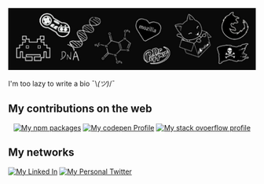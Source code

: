 <img src="banner.jpg?raw=true" alt="banner"/>

I'm too lazy to write a bio ¯\\_(ツ)_/¯

## My contributions on the web

<div align="center">
  
[![My npm packages](https://img.shields.io/badge/npm-CB3837?style=for-the-badge&logo=npm&logoColor=white)](https://www.npmjs.com/~quentin_lamamy)
[![My codepen Profile](https://img.shields.io/badge/codepen-000000?style=for-the-badge&logo=codepen&logoColor=white)](https://codepen.io/quentin_lamamy)
[![My stack ovoerflow profile](https://img.shields.io/badge/Stack%20Overflow-F58025?style=for-the-badge&logo=stackoverflow&logoColor=white)](https://stackoverflow.com/users/7177724/quentin-lamamy)

</div>

## My networks

[![My Linked In](https://img.shields.io/badge/linked%20ln-0A66C2?style=for-the-badge&logo=linkedin&logoColor=white)](https://www.linkedin.com/in/quentin-lamamy/)
[![My Personal Twitter](https://img.shields.io/badge/Personal%20Twitter-1D9BF0?style=for-the-badge&logo=twitter&logoColor=white)](https://twitter.com/quentin_lamamy)

